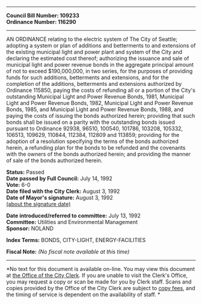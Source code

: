 * * * * *  
  
**Council Bill Number: [](#h0)[](#h2)109233**   
**Ordinance Number: 116290**  
  
* * * * *  
  
AN ORDINANCE relating to the electric system of The City of Seattle; adopting a system or plan of additions and betterments to and extensions of the existing municipal light and power plant and system of the City and declaring the estimated cost thereof; authorizing the issuance and sale of municipal light and power revenue bonds in the aggregate principal amount of not to exceed $190,000,000, in two series, for the purposes of providing funds for such additions, betterments and extensions, and for the completion of the additions, betterments and extensions authorized by Ordinance 115850, paying the costs of refunding all or a portion of the City's outstanding Municipal Light and Power Revenue Bonds, 1981, Municipal Light and Power Revenue Bonds, 1982, Municipal Light and Power Revenue Bonds, 1985, and Municipal Light and Power Revenue Bonds, 1988, and paying the costs of issuing the bonds authorized herein; providing that such bonds shall be issued on a parity with the outstanding bonds issued pursuant to Ordinance 92938, 96510, 100540, 101786, 103208, 105332, 106513, 109629, 110844, 112384, 112809 and 113859; providing for the adoption of a resolution specifying the terms of the bonds authorized herein, a refunding plan for the bonds to be refunded and the covenants with the owners of the bonds authorized herein; and providing the manner of sale of the bonds authorized herein.  
  
**Status:** Passed   
**Date passed by Full Council:** July 14, 1992   
**Vote:** 6-0   
**Date filed with the City Clerk:** August 3, 1992   
**Date of Mayor's signature:** August 3, 1992   
[(about the signature date)](/~public/approvaldate.htm)   
  
  
**Date introduced/referred to committee:** July 13, 1992   
**Committee:** Utilities and Environmental Management   
**Sponsor:** NOLAND   
  
**Index Terms:** BONDS, CITY-LIGHT, ENERGY-FACILITIES  
  
**Fiscal Note:** *(No fiscal note available at this time)*  
  
* * * * *  
  
*No text for this document is available on-line. You may view this document at [the Office of the City Clerk](http://www.seattle.gov/leg/clerk/contactUs.htm). If you are unable to visit the Clerk's Office, you may request a copy or scan be made for you by Clerk staff. Scans and copies provided by the Office of the City Clerk are subject to [copy fees](http://clerk.seattle.gov/~public/clerkfees.htm), and the timing of service is dependent on the availability of staff. *  
  
  

